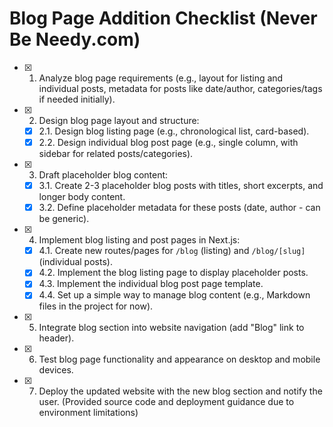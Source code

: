 # Blog Page Addition Checklist (Never Be Needy.com)

- [X] 1. Analyze blog page requirements (e.g., layout for listing and individual posts, metadata for posts like date/author, categories/tags if needed initially).
- [X] 2. Design blog page layout and structure:
    - [X] 2.1. Design blog listing page (e.g., chronological list, card-based).
    - [X] 2.2. Design individual blog post page (e.g., single column, with sidebar for related posts/categories).
- [X] 3. Draft placeholder blog content:
    - [X] 3.1. Create 2-3 placeholder blog posts with titles, short excerpts, and longer body content.
    - [X] 3.2. Define placeholder metadata for these posts (date, author - can be generic).
- [X] 4. Implement blog listing and post pages in Next.js:
    - [X] 4.1. Create new routes/pages for `/blog` (listing) and `/blog/[slug]` (individual posts).
    - [X] 4.2. Implement the blog listing page to display placeholder posts.
    - [X] 4.3. Implement the individual blog post page template.
    - [X] 4.4. Set up a simple way to manage blog content (e.g., Markdown files in the project for now).
- [X] 5. Integrate blog section into website navigation (add "Blog" link to header).
- [X] 6. Test blog page functionality and appearance on desktop and mobile devices.
- [X] 7. Deploy the updated website with the new blog section and notify the user. (Provided source code and deployment guidance due to environment limitations)
